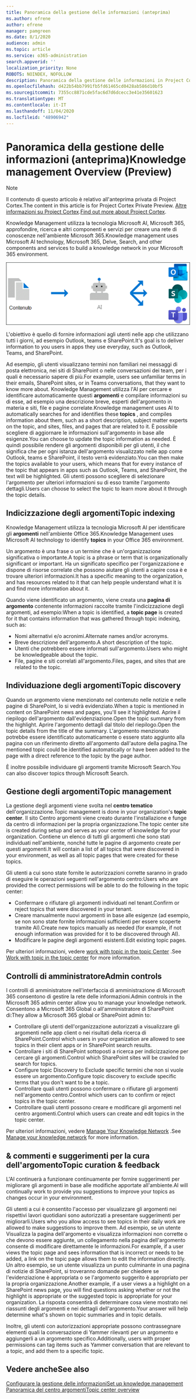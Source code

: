 ```yaml
---
title: Panoramica della gestione delle informazioni (anteprima)
ms.author: efrene
author: efrene
manager: pamgreen
ms.date: 8/1/2020
audience: admin
ms.topic: article
ms.service: o365-administration
search.appverid: ''
localization_priority: None
ROBOTS: NOINDEX, NOFOLLOW
description: Panoramica della gestione delle informazioni in Project Cortex.
ms.openlocfilehash: d422b54bb7991fb5fd61465cd0428ab586d10bf5
ms.sourcegitcommit: 7355cc8871cde5fac6d7d6dcecc3e41e35601623
ms.translationtype: MT
ms.contentlocale: it-IT
ms.lasthandoff: 11/04/2020
ms.locfileid: "48906942"
---
```

# <a name="knowledge-management-overview-preview"></a><span data-ttu-id="c6f88-103">Panoramica della gestione delle informazioni (anteprima)</span><span class="sxs-lookup"><span data-stu-id="c6f88-103">Knowledge management Overview (Preview)</span></span>

> [!Note] 
> <span data-ttu-id="c6f88-104">Il contenuto di questo articolo è relativo all'anteprima privata di Project Cortex.</span><span class="sxs-lookup"><span data-stu-id="c6f88-104">The content in this article is for Project Cortex Private Preview.</span></span> <span data-ttu-id="c6f88-105">[Altre informazioni su Project Cortex](https://aka.ms/projectcortex).</span><span class="sxs-lookup"><span data-stu-id="c6f88-105">[Find out more about Project Cortex](https://aka.ms/projectcortex).</span></span>

<span data-ttu-id="c6f88-106">Knowledge Management utilizza la tecnologia Microsoft AI, Microsoft 365, approfondire, ricerca e altri componenti e servizi per creare una rete di conoscenze nell'ambiente Microsoft 365.</span><span class="sxs-lookup"><span data-stu-id="c6f88-106">Knowledge management uses Microsoft AI technology, Microsoft 365, Delve, Search, and other components and services to build a knowledge network in your Microsoft 365 environment.</span></span> 

   ![Flusso di gestione delle informazioni](../media/content-understanding/knowledge-management-flowchart.png) </br> 

<span data-ttu-id="c6f88-108">L'obiettivo è quello di fornire informazioni agli utenti nelle app che utilizzano tutti i giorni, ad esempio Outlook, teams e SharePoint.</span><span class="sxs-lookup"><span data-stu-id="c6f88-108">It's goal is to deliver information to you users in apps they use everyday, such as Outlook, Teams, and SharePoint.</span></span>

<span data-ttu-id="c6f88-109">Ad esempio, gli utenti visualizzano termini non familiari nei messaggi di posta elettronica, nei siti di SharePoint o nelle conversazioni dei team, per i quali è necessario sapere di più.</span><span class="sxs-lookup"><span data-stu-id="c6f88-109">For example, users see unfamiliar terms in their emails, SharePoint sites, or in Teams conversations, that they want to know more about.</span></span> <span data-ttu-id="c6f88-110">Knowledge Management utilizza l'AI per cercare e identificare automaticamente questi **argomenti** e compilare informazioni su di esse, ad esempio una descrizione breve, esperti dell'argomento in materia e siti, file e pagine correlate.</span><span class="sxs-lookup"><span data-stu-id="c6f88-110">Knowledge management uses AI to automatically searches for and identifies these **topics** , and compiles information about them, such as a short description, subject matter experts on the topic, and sites, files, and pages that are related to it.</span></span> <span data-ttu-id="c6f88-111">È possibile scegliere di aggiornare le informazioni sull'argomento in base alle esigenze.</span><span class="sxs-lookup"><span data-stu-id="c6f88-111">You can choose to update the topic information as needed.</span></span> <span data-ttu-id="c6f88-112">È quindi possibile rendere gli argomenti disponibili per gli utenti, il che significa che per ogni istanza dell'argomento visualizzato nelle app come Outlook, teams e SharePoint, il testo verrà evidenziato.</span><span class="sxs-lookup"><span data-stu-id="c6f88-112">You can then make the topics available to your users, which means that for every instance of the topic that appears in apps such as Outlook, Teams, and SharePoint, the text will be highlighted.</span></span> <span data-ttu-id="c6f88-113">Gli utenti possono scegliere di selezionare l'argomento per ulteriori informazioni su di esso tramite l'argomento dettagli.</span><span class="sxs-lookup"><span data-stu-id="c6f88-113">Users can choose to select the topic to learn more about it through the topic details.</span></span>


## <a name="topic-indexing"></a><span data-ttu-id="c6f88-114">Indicizzazione degli argomenti</span><span class="sxs-lookup"><span data-stu-id="c6f88-114">Topic indexing</span></span>

<span data-ttu-id="c6f88-115">Knowledge Management utilizza la tecnologia Microsoft AI per identificare gli **argomenti** nell'ambiente Office 365.</span><span class="sxs-lookup"><span data-stu-id="c6f88-115">Knowledge Management uses Microsoft AI technology to identify **topics** in your Office 365 environment.</span></span>

<span data-ttu-id="c6f88-116">Un argomento è una frase o un termine che è un'organizzazione significativa o importante.</span><span class="sxs-lookup"><span data-stu-id="c6f88-116">A topic is a phrase or term that is organizationally significant or important.</span></span> <span data-ttu-id="c6f88-117">Ha un significato specifico per l'organizzazione e dispone di risorse correlate che possono aiutare gli utenti a capire cosa è e trovare ulteriori informazioni.</span><span class="sxs-lookup"><span data-stu-id="c6f88-117">It has a specific meaning to the organization, and has resources related to it that can help people understand what it is and find more information about it.</span></span>

<span data-ttu-id="c6f88-118">Quando viene identificato un argomento, viene creata una **pagina di argomento** contenente informazioni raccolte tramite l'indicizzazione degli argomenti, ad esempio:</span><span class="sxs-lookup"><span data-stu-id="c6f88-118">When a topic is identified, a **topic page** is created for it that contains information that was gathered through topic indexing, such as:</span></span>

- <span data-ttu-id="c6f88-119">Nomi alternativi e/o acronimi.</span><span class="sxs-lookup"><span data-stu-id="c6f88-119">Alternate names and/or acronyms.</span></span>
- <span data-ttu-id="c6f88-120">Breve descrizione dell'argomento.</span><span class="sxs-lookup"><span data-stu-id="c6f88-120">A short description of the topic.</span></span>
- <span data-ttu-id="c6f88-121">Utenti che potrebbero essere informati sull'argomento.</span><span class="sxs-lookup"><span data-stu-id="c6f88-121">Users who might be knowledgeable about the topic.</span></span>
- <span data-ttu-id="c6f88-122">File, pagine e siti correlati all'argomento.</span><span class="sxs-lookup"><span data-stu-id="c6f88-122">Files, pages, and sites that are related to the topic.</span></span>


## <a name="topic-discovery"></a><span data-ttu-id="c6f88-123">Individuazione degli argomenti</span><span class="sxs-lookup"><span data-stu-id="c6f88-123">Topic discovery</span></span>
<span data-ttu-id="c6f88-124">Quando un argomento viene menzionato nel contenuto nelle notizie e nelle pagine di SharePoint, lo si vedrà evidenziato.</span><span class="sxs-lookup"><span data-stu-id="c6f88-124">When a topic is mentioned in content on SharePoint news and pages, you'll see it highlighted.</span></span> <span data-ttu-id="c6f88-125">Aprire il riepilogo dell'argomento dall'evidenziazione.</span><span class="sxs-lookup"><span data-stu-id="c6f88-125">Open the topic summary from the highlight.</span></span> <span data-ttu-id="c6f88-126">Aprire l'argomento dettagli dal titolo del riepilogo.</span><span class="sxs-lookup"><span data-stu-id="c6f88-126">Open the topic details from the title of the summary.</span></span> <!--(msg for Efren: not sure if I should use discovery for this; we use discovered in-product for indexing?)--> <span data-ttu-id="c6f88-127">L'argomento menzionato potrebbe essere identificato automaticamente o essere stato aggiunto alla pagina con un riferimento diretto all'argomento dall'autore della pagina.</span><span class="sxs-lookup"><span data-stu-id="c6f88-127">The mentioned topic could be identified automatically or have been added to the page with a direct reference to the topic by the page author.</span></span>

<span data-ttu-id="c6f88-128">È inoltre possibile individuare gli argomenti tramite Microsoft Search.</span><span class="sxs-lookup"><span data-stu-id="c6f88-128">You can also discover topics through Microsoft Search.</span></span>


## <a name="topic-management"></a><span data-ttu-id="c6f88-129">Gestione degli argomenti</span><span class="sxs-lookup"><span data-stu-id="c6f88-129">Topic management</span></span>

<span data-ttu-id="c6f88-130">La gestione degli argomenti viene svolta nel **centro tematico** dell'organizzazione.</span><span class="sxs-lookup"><span data-stu-id="c6f88-130">Topic management is done in your organization's **topic center**.</span></span> <span data-ttu-id="c6f88-131">Il sito Centro argomenti viene creato durante l'installazione e funge da centro di informazioni per la propria organizzazione.</span><span class="sxs-lookup"><span data-stu-id="c6f88-131">The topic center site is created during setup and serves as your center of knowledge for your organization.</span></span> <span data-ttu-id="c6f88-132">Contiene un elenco di tutti gli argomenti che sono stati individuati nell'ambiente, nonché tutte le pagine di argomento create per questi argomenti.</span><span class="sxs-lookup"><span data-stu-id="c6f88-132">It will contain a list of all topics that were discovered in your environment, as well as all topic pages that were created for these topics.</span></span> 

<span data-ttu-id="c6f88-133">Gli utenti a cui sono state fornite le autorizzazioni corrette saranno in grado di eseguire le operazioni seguenti nell'argomento centro:</span><span class="sxs-lookup"><span data-stu-id="c6f88-133">Users who are provided the correct permissions will be able to do the following in the topic center:</span></span>

- <span data-ttu-id="c6f88-134">Confermare o rifiutare gli argomenti individuati nel tenant.</span><span class="sxs-lookup"><span data-stu-id="c6f88-134">Confirm or reject topics that were discovered in your tenant.</span></span>
- <span data-ttu-id="c6f88-135">Creare manualmente nuovi argomenti in base alle esigenze (ad esempio, se non sono state fornite informazioni sufficienti per essere scoperte tramite AI).</span><span class="sxs-lookup"><span data-stu-id="c6f88-135">Create new topics manually as needed (for example, if not enough information was provided for it to be discovered through AI).</span></span>
- <span data-ttu-id="c6f88-136">Modificare le pagine degli argomenti esistenti.</span><span class="sxs-lookup"><span data-stu-id="c6f88-136">Edit existing topic pages.</span></span></br>

<span data-ttu-id="c6f88-137">Per ulteriori informazioni, vedere [work with topic in the topic Center](work-with-topics.md) .</span><span class="sxs-lookup"><span data-stu-id="c6f88-137">See [Work with topic in the topic center](work-with-topics.md) for more information.</span></span>  


## <a name="admin-controls"></a><span data-ttu-id="c6f88-138">Controlli di amministratore</span><span class="sxs-lookup"><span data-stu-id="c6f88-138">Admin controls</span></span>

<span data-ttu-id="c6f88-139">I controlli di amministratore nell'interfaccia di amministrazione di Microsoft 365 consentono di gestire la rete delle informazioni.</span><span class="sxs-lookup"><span data-stu-id="c6f88-139">Admin controls in the Microsoft 365 admin center  allow you to manage your knowledge network.</span></span> <span data-ttu-id="c6f88-140">Consentono a Microsoft 365 Global o all'amministratore di SharePoint di:</span><span class="sxs-lookup"><span data-stu-id="c6f88-140">They allow a Microsoft 365 global or SharePoint admin to:</span></span>

- <span data-ttu-id="c6f88-141">Controllare gli utenti dell'organizzazione autorizzati a visualizzare gli argomenti nelle app client o nei risultati della ricerca di SharePoint.</span><span class="sxs-lookup"><span data-stu-id="c6f88-141">Control which users in your organization are allowed to see topics in their client apps or in SharePoint search results.</span></span>
- <span data-ttu-id="c6f88-142">Controllare i siti di SharePoint sottoposti a ricerca per indicizzazione per cercare gli argomenti.</span><span class="sxs-lookup"><span data-stu-id="c6f88-142">Control which SharePoint sites will be crawled to search for topics.</span></span>
- <span data-ttu-id="c6f88-143">Configure topic Discovery to Exclude specific termini che non si vuole essere un argomento.</span><span class="sxs-lookup"><span data-stu-id="c6f88-143">Configure topic discovery to exclude specific terms that you don't want to be a topic.</span></span>
- <span data-ttu-id="c6f88-144">Controllare quali utenti possono confermare o rifiutare gli argomenti nell'argomento centro.</span><span class="sxs-lookup"><span data-stu-id="c6f88-144">Control which users can to confirm or reject topics in the topic center.</span></span>
- <span data-ttu-id="c6f88-145">Controllare quali utenti possono creare e modificare gli argomenti nel centro argomenti.</span><span class="sxs-lookup"><span data-stu-id="c6f88-145">Control which users can create and edit topics in the topic center.</span></span>

<span data-ttu-id="c6f88-146">Per ulteriori informazioni, vedere [Manage Your Knowledge Network](manage-knowledge-network.md) .</span><span class="sxs-lookup"><span data-stu-id="c6f88-146">See [Manage your knowledge network](manage-knowledge-network.md) for more information.</span></span> 

## <a name="topic-curation--feedback"></a><span data-ttu-id="c6f88-147">& commenti e suggerimenti per la cura dell'argomento</span><span class="sxs-lookup"><span data-stu-id="c6f88-147">Topic curation & feedback</span></span>

<span data-ttu-id="c6f88-148">L'AI continuerà a funzionare continuamente per fornire suggerimenti per migliorare gli argomenti in base alle modifiche apportate all'ambiente.</span><span class="sxs-lookup"><span data-stu-id="c6f88-148">AI will continually work to provide you suggestions to improve your topics as changes occur in your environment.</span></span>

<span data-ttu-id="c6f88-149">Gli utenti a cui è consentito l'accesso per visualizzare gli argomenti nei rispettivi lavori quotidiani sono autorizzati a presentare suggerimenti per migliorarli.</span><span class="sxs-lookup"><span data-stu-id="c6f88-149">Users who you allow access to see topics in their daily work are allowed to make suggestions to improve them.</span></span> <span data-ttu-id="c6f88-150">Ad esempio, se un utente Visualizza la pagina dell'argomento e visualizza informazioni non corrette o che devono essere aggiunte, un collegamento nella pagina dell'argomento consente di modificare direttamente le informazioni.</span><span class="sxs-lookup"><span data-stu-id="c6f88-150">For example, if a user views the topic page and sees information that is incorrect or needs to be added, a link on the topic page allows them to edit the information directly.</span></span> <span data-ttu-id="c6f88-151">Un altro esempio, se un utente visualizza un punto culminante in una pagina di notizie di SharePoint, si troveranno domande per chiedere se l'evidenziazione è appropriata o se l'argomento suggerito è appropriato per la propria organizzazione.</span><span class="sxs-lookup"><span data-stu-id="c6f88-151">Another example, if a user views a a highlight on a SharePoint news page, you will find questions asking whether or not the highlight is appropriate or the suggested topic is appropriate for your organization.</span></span> <span data-ttu-id="c6f88-152">La risposta consentirà di determinare cosa viene mostrato nei riassunti degli argomenti e nei dettagli dell'argomento.</span><span class="sxs-lookup"><span data-stu-id="c6f88-152">Your answer will help determine what's shown on topic summaries and in topic details.</span></span>

<span data-ttu-id="c6f88-153">Inoltre, gli utenti con autorizzazioni appropriate possono contrassegnare elementi quali la conversazione di Yammer rilevanti per un argomento e aggiungerli a un argomento specifico.</span><span class="sxs-lookup"><span data-stu-id="c6f88-153">Additionally, users with proper permissions can tag items such as Yammer conversation that are relevant to a topic, and add them to a specific topic.</span></span> <!--(msg for Efren: changed to Yammer, because we will not have shipped Teams yet)-->


## <a name="see-also"></a><span data-ttu-id="c6f88-154">Vedere anche</span><span class="sxs-lookup"><span data-stu-id="c6f88-154">See also</span></span>
[<span data-ttu-id="c6f88-155">Configurare la gestione delle informazioni</span><span class="sxs-lookup"><span data-stu-id="c6f88-155">Set up knowledge management</span></span>](set-up-knowledge-network.md)</br>
[<span data-ttu-id="c6f88-156">Panoramica del centro argomenti</span><span class="sxs-lookup"><span data-stu-id="c6f88-156">Topic center overview</span></span>](topic-center-overview.md)
